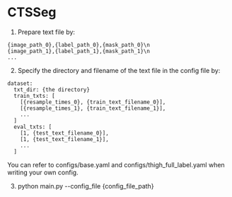 # CTSSeg

1. Prepare text file by:

```
{image_path_0},{label_path_0},{mask_path_0}\n
{image_path_1},{label_path_1},{mask_path_1}\n
...
```

2. Specify the directory and filename of the text file in the config file by:

```
dataset:
  txt_dir: {the directory}
  train_txts: [
    [{resample_times_0}, {train_text_filename_0}],
    [{resample_times_1}, {train_text_filename_1}],
    ...
  ]
  eval_txts: [
    [1, {test_text_filename_0}],
    [1, {test_text_filename_1}],
    ...
  ]
```
You can refer to configs/base.yaml and configs/thigh_full_label.yaml when writing your own config.

3. python main.py --config_file {config_file_path}
